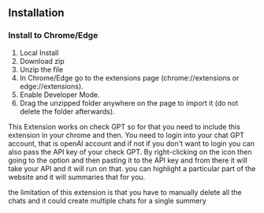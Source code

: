 ## Installation

### Install to Chrome/Edge
1. Local Install
2. Download zip 
3. Unzip the file
4. In Chrome/Edge go to the extensions page (chrome://extensions or edge://extensions).
5. Enable Developer Mode.
6. Drag the unzipped folder anywhere on the page to import it (do not delete the folder afterwards).


This Extension works on check GPT so for that you need to include this extension in your chrome and then. You need to login into your chat GPT account, that is openAI account and if not if you don't want to login you can also pass the API key of your check GPT.
By right-clicking on the icon then going to the option and then pasting it to the API key and from there it will take your API and it will run on that.
you can highlight a particular part of the website and it will summaries that for you. 

the limitation of this extension is that you have to manually delete all the chats and it could create multiple chats for a single summery 
